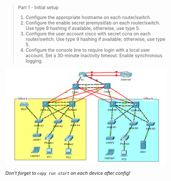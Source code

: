 > Part 1 - Initial setup
> 1. Configure the appropriate hostname on each router/switch.
> 2. Configure the enable secret jeremysitlab on each router/switch. Use type 9 hashing if available; otherwise, use type 5.
> 3. Configure the user account cisco with secret ccna on each router/switch. Use type 9 hashing if available; otherwise, use type 5.
> 4. Configure the console line to require login with a local user account. Set a 30-minute inactivity timeout. Enable synchronous logging.

![Network Overview](../image.png)

_Don't forget to `copy run start` on each device after config!_